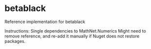 # betablack
Reference implementation for betablack

Instructions:
Single dependencies to MathNet.Numerics
Might need to remove reference,  and re-add it manually if Nuget does not restore packages.

